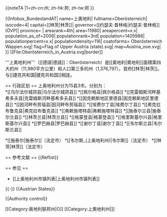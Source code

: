 {{noteTA
|1=zh-cn:州; zh-hk:邦; zh-tw:邦
}}
<!--[[File:Karte_oesterreich_oberoe.png|thumb]]-->
{{Infobox_BundeslandAT|
name=上奧地利|
fullname=Oberösterreich|
isocode=4|
capital=[[林茨|林茨]]|
governor=[[约瑟夫·普林格|约瑟夫·普林格]] (ÖVP)|
province= |
arearank=4th|
area=11980|
areapercent=x.x|
population_as_of=2006|
populationrank=3rd|
population=1405986|
populationpercent=x.x|
populationdensity=116|
coatofarms= Oberösterreich Wappen.svg|
flag=Flag of Upper Austria (state).svg|
map=Austria_ooe.svg|
}}
[[File:Oberösterreich_in_Austria.svg|border]]

'''上奧地利州'''（[[德語|德語]]：Oberösterreich）是[[奧地利|奧地利]]面積第四大的州（11,980平方公里）和人口第三多的州（1,376,797）。首府[[林茨|林茨]]。与[[捷克共和国|捷克共和国]]相连。

== 行政区划 ==
上奥地利州分为15县3市。分别为：   
*[[乌尔法尔城郊县|乌尔法尔城郊县]]
*[[佩尔格县|佩尔格县]]
*[[克雷姆斯河畔基希多夫县|克雷姆斯河畔基希多夫县]]
*[[因克赖斯地区里德县|因克赖斯地区里德县]]
*[[因河畔布劳瑙县|因河畔布劳瑙县]]
*[[埃费尔丁县|埃费尔丁县]]
*[[弗克拉布鲁克县|弗克拉布鲁克县]]
*[[弗赖施塔特县|弗赖施塔特县]]
*[[施泰尔兰县|施泰尔兰县]]
*[[林茨兰县|林茨兰县]]
*[[格蒙登县|格蒙登县]]
*[[格里斯基尔兴县|格里斯基尔兴县]]
*[[罗巴赫县|罗巴赫县]]
*[[谢尔丁县|谢尔丁县]]
*[[韦尔斯兰县|韦尔斯兰县]]

*[[施泰尔|施泰尔]]（法定市）
*[[韦尔斯_(上奥地利州)|韦尔斯]]（法定市）
*[[林茨|林茨]]（法定市）

<!--[[File:Oberösterreich_Dienstflagge.PNG|right]]-->
== 参考文献 ==
{{Reflist}}

== 参见 ==
* [[上奥地利州市镇列表|上奥地利州市镇列表]]

{{-}}
{{Austrian States}}

{{Authority control}}

[[Category:奥地利联邦州|O]]
[[Category:上奧地利州|]]